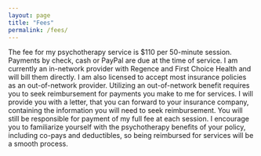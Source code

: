 ```yaml
---
layout: page
title: "Fees"
permalink: /fees/
---
```


The fee for my psychotherapy service is $110 per 50-minute session. Payments by check, cash or PayPal are due at the time of service. I am currently an in-network provider with Regence and First Choice Health and will bill them directly. I am also licensed to accept most insurance policies as an out-of-network provider. Utilizing an out-of-network benefit requires you to seek reimbursement for payments you make to me for services. I will provide you with a letter, that you can forward to your insurance company, containing the information you will need to seek reimbursement. You will still be responsible for payment of my full fee at each session. I encourage you to familiarize yourself with the psychotherapy benefits of your policy, including co-pays and deductibles, so being reimbursed for services will be a smooth process.